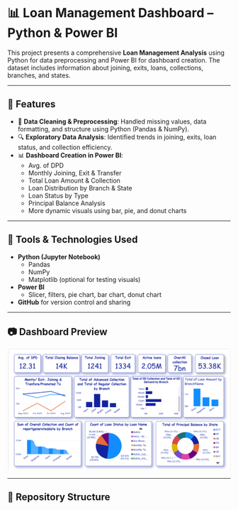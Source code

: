# 📊 Loan Management Dashboard – Python & Power BI

This project presents a comprehensive **Loan Management Analysis** using Python for data preprocessing and Power BI for dashboard creation. The dataset includes information about joining, exits, loans, collections, branches, and states.

---

## 🚀 Features

- 📁 **Data Cleaning & Preprocessing**: Handled missing values, data formatting, and structure using Python (Pandas & NumPy).
- 🔍 **Exploratory Data Analysis**: Identified trends in joining, exits, loan status, and collection efficiency.
- 📊 **Dashboard Creation in Power BI**:
  - Avg. of DPD
  - Monthly Joining, Exit & Transfer
  - Total Loan Amount & Collection
  - Loan Distribution by Branch & State
  - Loan Status by Type
  - Principal Balance Analysis
  - More dynamic visuals using bar, pie, and donut charts

---

## 🧰 Tools & Technologies Used

- **Python (Jupyter Notebook)**
  - Pandas
  - NumPy
  - Matplotlib (optional for testing visuals)
- **Power BI**
  - Slicer, filters, pie chart, bar chart, donut chart
- **GitHub** for version control and sharing

---

## 📷 Dashboard Preview

![Loan Management Dashboard](dashboard.png)

---

## 📁 Repository Structure

